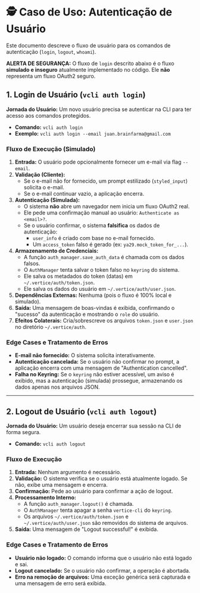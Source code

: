 
# 🕵️ Caso de Uso: Autenticação de Usuário

Este documento descreve o fluxo de usuário para os comandos de autenticação (`login`, `logout`, `whoami`).

**ALERTA DE SEGURANÇA:** O fluxo de `login` descrito abaixo é o fluxo **simulado e inseguro** atualmente implementado no código. Ele **não** representa um fluxo OAuth2 seguro.

## 1. Login de Usuário (`vcli auth login`)

**Jornada do Usuário:**
Um novo usuário precisa se autenticar na CLI para ter acesso aos comandos protegidos.

- **Comando:** `vcli auth login`
- **Exemplo:** `vcli auth login --email juan.brainfarma@gmail.com`

### Fluxo de Execução (Simulado)

1.  **Entrada:** O usuário pode opcionalmente fornecer um e-mail via flag `--email`.
2.  **Validação (Cliente):**
    - Se o e-mail não for fornecido, um prompt estilizado (`styled_input`) solicita o e-mail.
    - Se o e-mail continuar vazio, a aplicação encerra.
3.  **Autenticação (Simulada):**
    - O sistema **não** abre um navegador nem inicia um fluxo OAuth2 real.
    - Ele pede uma confirmação manual ao usuário: `Authenticate as <email>?`.
    - Se o usuário confirmar, o sistema **falsifica** os dados de autenticação:
        - `user_info` é criado com base no e-mail fornecido.
        - Um `access_token` falso é gerado (ex: `ya29.mock_token_for_...`).
4.  **Armazenamento de Credenciais:**
    - A função `auth_manager.save_auth_data` é chamada com os dados falsos.
    - O `AuthManager` tenta salvar o token falso no `keyring` do sistema.
    - Ele salva os metadados do token (datas) em `~/.vertice/auth/token.json`.
    - Ele salva os dados do usuário em `~/.vertice/auth/user.json`.
5.  **Dependências Externas:** Nenhuma (pois o fluxo é 100% local e simulado).
6.  **Saída:** Uma mensagem de boas-vindas é exibida, confirmando o "sucesso" da autenticação e mostrando o `role` do usuário.
7.  **Efeitos Colaterais:** Cria/sobrescreve os arquivos `token.json` e `user.json` no diretório `~/.vertice/auth`.

### Edge Cases e Tratamento de Erros

- **E-mail não fornecido:** O sistema solicita interativamente.
- **Autenticação cancelada:** Se o usuário não confirmar no prompt, a aplicação encerra com uma mensagem de "Authentication cancelled".
- **Falha no Keyring:** Se o `keyring` não estiver acessível, um aviso é exibido, mas a autenticação (simulada) prossegue, armazenando os dados apenas nos arquivos JSON.

---

## 2. Logout de Usuário (`vcli auth logout`)

**Jornada do Usuário:**
Um usuário deseja encerrar sua sessão na CLI de forma segura.

- **Comando:** `vcli auth logout`

### Fluxo de Execução

1.  **Entrada:** Nenhum argumento é necessário.
2.  **Validação:** O sistema verifica se o usuário está atualmente logado. Se não, exibe uma mensagem e encerra.
3.  **Confirmação:** Pede ao usuário para confirmar a ação de logout.
4.  **Processamento Interno:**
    - A função `auth_manager.logout()` é chamada.
    - O `AuthManager` tenta apagar a senha `vertice-cli` do `keyring`.
    - Os arquivos `~/.vertice/auth/token.json` e `~/.vertice/auth/user.json` são removidos do sistema de arquivos.
5.  **Saída:** Uma mensagem de "Logout successful!" é exibida.

### Edge Cases e Tratamento de Erros

- **Usuário não logado:** O comando informa que o usuário não está logado e sai.
- **Logout cancelado:** Se o usuário não confirmar, a operação é abortada.
- **Erro na remoção de arquivos:** Uma exceção genérica será capturada e uma mensagem de erro será exibida.
